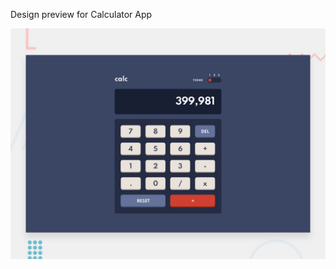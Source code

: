 Design preview for Calculator App


![Design preview for the Calculator app ](./design/desktop-preview.jpg)


